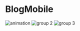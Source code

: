 # BlogMobile
![animation](https://user-images.githubusercontent.com/33168098/44969332-623c4c80-af55-11e8-8887-acceb6be76b1.gif)
![group 2](https://user-images.githubusercontent.com/33168098/44969362-8dbf3700-af55-11e8-8f5f-2580eba5d535.png)
![group 3](https://user-images.githubusercontent.com/33168098/44969422-d545c300-af55-11e8-9dc1-52679c0c8be6.png)
